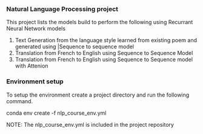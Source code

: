 ### Natural Language Processing project

This project lists the models build to perform the following using Recurrant Neural Network models

1. Text Generation from the language style learned from existing poem and generated using |Sequence to sequence model
2. Translation from French to English using Sequence to Sequence Model
3. Translation from French to English using Sequence to Sequence model with Attenion

   



### Environment setup

To setup the environment create a project directory and run the following command.

   conda env create -f nlp_course_env.yml

NOTE: The nlp_course_env.yml is included in the project repository


   
